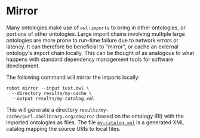 # Mirror

Many ontologies make use of `owl:imports` to bring in other ontologies, or portions of other ontologies. Large import chains involving multiple large ontologies are more prone to run-time failure due to network errors or latency. It can therefore be beneficial to "mirror", or cache an external ontology's import chain locally. This can be thought of as analogous to what happens with standard dependency management tools for software development.

The following command will mirror the imports locally:

    robot mirror --input test.owl \
      --directory results/my-cache \
      --output results/my-catalog.xml

This will generate a directory `results/my-cache/purl.obolibrary.org/obo/ro/` (based on the ontology IRI) with the imported ontologies as files. The file <a href="/examples/mirror/my-catalog.xml" target="_blank">`my-catalog.xml`</a> is a generated XML catalog mapping the source URIs to local files.